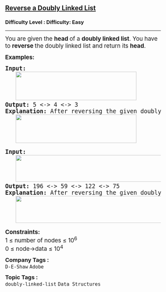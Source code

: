 <h2><a href="https://www.geeksforgeeks.org/problems/reverse-a-doubly-linked-list/1?_gl=1*iqn0zd*_up*MQ..*_gs*MQ..&gclid=EAIaIQobChMI3Pr-taejjgMVKF0PAh2ogQAHEAAYASAAEgJbLPD_BwE">Reverse a Doubly Linked List</a></h2><h3>Difficulty Level : Difficulty: Easy</h3><hr><div class="problems_problem_content__Xm_eO"><p><span style="font-size: 14pt;">You are given the <strong>head </strong>of a <strong>doubly linked list</strong>. You have to <strong>reverse </strong>the doubly linked list and return its <strong>head</strong>.</span></p>
<p><span style="font-size: 14pt;"><strong>Examples:</strong></span></p>
<pre><span style="font-size: 14pt;"><strong>Input:<br>   <img src="https://media.geeksforgeeks.org/img-practice/prod/addEditProblem/908050/Web/Other/blobid0_1756123600.webp" width="391" height="92"></strong>
<strong>Output: </strong>5 &lt;-&gt; 4 &lt;-&gt; 3<br><strong>Explanation: </strong>After reversing the given doubly linked list the new list will be 5 &lt;-&gt; 4 &lt;-&gt; 3.<br>   <img src="https://media.geeksforgeeks.org/img-practice/prod/addEditProblem/908050/Web/Other/blobid1_1756123728.webp" width="391" height="92"><br></span></pre>
<pre><span style="font-size: 14pt;"><strong style="font-size: 14pt;">Input: <br></strong><span style="font-size: 14pt;">   <img src="https://media.geeksforgeeks.org/img-practice/prod/addEditProblem/908050/Web/Other/blobid2_1756123773.webp" width="534" height="86">
</span><strong style="font-size: 14pt;">Output: </strong><span style="font-size: 14pt;">196 &lt;-&gt; 59 &lt;-&gt; 122 &lt;-&gt; 75<br></span><strong style="font-size: 14pt;">Explanation: </strong><span style="font-size: 18.6667px;">After reversing the given doubly linked list the new list will be 196 &lt;-&gt; 59 &lt;-&gt; 122 &lt;-&gt; 75.</span><span style="font-size: 14pt;"><br>   <img src="https://media.geeksforgeeks.org/img-practice/prod/addEditProblem/908050/Web/Other/blobid3_1756123876.webp" width="540" height="87"><br></span></span></pre>
<p><span style="font-size: 14pt;"><strong>Constraints:</strong><br>1 ≤ number of nodes ≤ 10<sup>6</sup><br>0 ≤ node-&gt;data ≤ 10<sup>4</sup></span></p></div><p><span style=font-size:18px><strong>Company Tags : </strong><br><code>D-E-Shaw</code>&nbsp;<code>Adobe</code>&nbsp;<br><p><span style=font-size:18px><strong>Topic Tags : </strong><br><code>doubly-linked-list</code>&nbsp;<code>Data Structures</code>&nbsp;